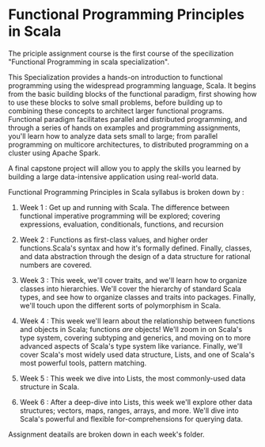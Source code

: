 # Functional Programming Principles in Scala

The priciple assignment course is the first course of the specilization  "Functional Programming in scala specialization". 

This Specialization provides a hands-on introduction to functional programming using the widespread programming language, Scala. 
It begins from the basic building blocks of the functional paradigm, first showing how to use these blocks to solve small problems, before building up to combining these concepts to architect larger functional programs. 
Functional paradigm facilitates parallel and distributed programming, and through a series of hands on examples and programming assignments, you'll learn how to analyze data sets small to large; from parallel programming on multicore architectures, to distributed programming on a cluster using Apache Spark.

A final capstone project will allow you to apply the skills you learned by building a large data-intensive application using real-world data.



Functional Programming Principles in Scala syllabus is broken down by :

1) Week 1 : Get up and running with Scala.  The difference between functional imperative programming will be explored; covering expressions, evaluation, conditionals, functions, and recursion

2) Week 2 : Functions as first-class values, and higher order functions.Scala's syntax and how it's formally defined. Finally,  classes, and data abstraction through the design of a data structure for rational numbers are covered.

3) Week 3 : This week, we'll cover traits, and we'll learn how to organize classes into hierarchies. We'll cover the hierarchy of standard Scala types, and see how to organize classes and traits into packages. Finally, we'll touch upon the different sorts of polymorphism in Scala.

4) Week 4 : This week we'll learn about the relationship between functions and objects in Scala; functions *are* objects! We'll zoom in on Scala's type system, covering subtyping and generics, and moving on to more advanced aspects of Scala's type system like variance. Finally, we'll cover Scala's most widely used data structure, Lists, and one of Scala's most powerful tools, pattern matching.

5) Week 5 : This week we dive into Lists, the most commonly-used data structure in Scala.

6) Week 6 : After a deep-dive into Lists, this week we'll explore other data structures; vectors, maps, ranges, arrays, and more. We'll dive into Scala's powerful and flexible for-comprehensions for querying data.


Assignment deatails are broken down in each week's folder.

